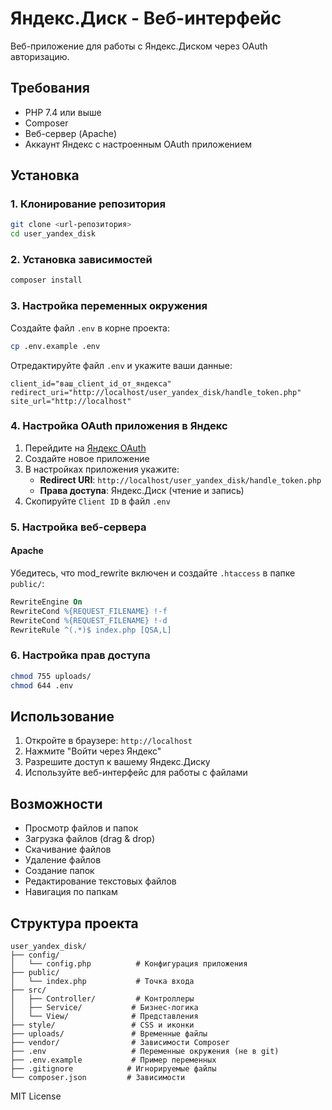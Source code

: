 # Яндекс.Диск - Веб-интерфейс

Веб-приложение для работы с Яндекс.Диском через OAuth авторизацию.

## Требования

- PHP 7.4 или выше
- Composer
- Веб-сервер (Apache)
- Аккаунт Яндекс с настроенным OAuth приложением

## Установка

### 1. Клонирование репозитория

```bash
git clone <url-репозитория>
cd user_yandex_disk
```

### 2. Установка зависимостей

```bash
composer install
```

### 3. Настройка переменных окружения

Создайте файл `.env` в корне проекта:

```bash
cp .env.example .env
```

Отредактируйте файл `.env` и укажите ваши данные:

```env
client_id="ваш_client_id_от_яндекса"
redirect_uri="http://localhost/user_yandex_disk/handle_token.php"
site_url="http://localhost"
```

### 4. Настройка OAuth приложения в Яндекс

1. Перейдите на [Яндекс OAuth](https://oauth.yandex.ru/)
2. Создайте новое приложение
3. В настройках приложения укажите:
   - **Redirect URI**: `http://localhost/user_yandex_disk/handle_token.php`
   - **Права доступа**: Яндекс.Диск (чтение и запись)
4. Скопируйте `Client ID` в файл `.env`

### 5. Настройка веб-сервера

#### Apache
Убедитесь, что mod_rewrite включен и создайте `.htaccess` в папке `public/`:

```apache
RewriteEngine On
RewriteCond %{REQUEST_FILENAME} !-f
RewriteCond %{REQUEST_FILENAME} !-d
RewriteRule ^(.*)$ index.php [QSA,L]
```

### 6. Настройка прав доступа

```bash
chmod 755 uploads/
chmod 644 .env
```

## Использование

1. Откройте в браузере: `http://localhost`
2. Нажмите "Войти через Яндекс"
3. Разрешите доступ к вашему Яндекс.Диску
4. Используйте веб-интерфейс для работы с файлами

## Возможности

- Просмотр файлов и папок
- Загрузка файлов (drag & drop)
- Скачивание файлов
- Удаление файлов
- Создание папок
- Редактирование текстовых файлов
- Навигация по папкам

## Структура проекта

```
user_yandex_disk/
├── config/
│   └── config.php          # Конфигурация приложения
├── public/
│   └── index.php           # Точка входа
├── src/
│   ├── Controller/         # Контроллеры
│   ├── Service/           # Бизнес-логика
│   └── View/              # Представления
├── style/                 # CSS и иконки
├── uploads/               # Временные файлы
├── vendor/                # Зависимости Composer
├── .env                   # Переменные окружения (не в git)
├── .env.example           # Пример переменных
├── .gitignore            # Игнорируемые файлы
└── composer.json         # Зависимости
```

MIT License 